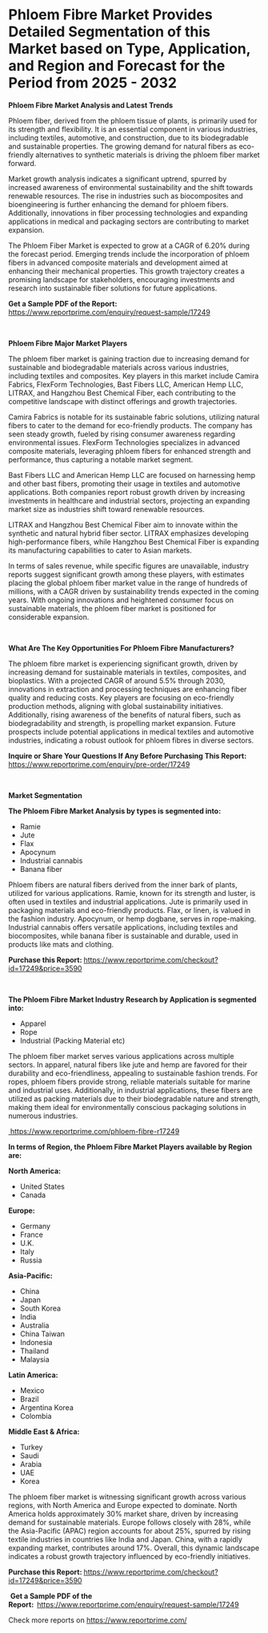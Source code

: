 <p><h1>Phloem Fibre Market Provides Detailed Segmentation of this Market based on Type, Application, and Region and Forecast for the Period from 2025 - 2032</h1></p><p><strong>Phloem Fibre Market Analysis and Latest Trends</strong></p>
<p><p>Phloem fiber, derived from the phloem tissue of plants, is primarily used for its strength and flexibility. It is an essential component in various industries, including textiles, automotive, and construction, due to its biodegradable and sustainable properties. The growing demand for natural fibers as eco-friendly alternatives to synthetic materials is driving the phloem fiber market forward. </p><p>Market growth analysis indicates a significant uptrend, spurred by increased awareness of environmental sustainability and the shift towards renewable resources. The rise in industries such as biocomposites and bioengineering is further enhancing the demand for phloem fibers. Additionally, innovations in fiber processing technologies and expanding applications in medical and packaging sectors are contributing to market expansion.</p><p>The Phloem Fiber Market is expected to grow at a CAGR of 6.20% during the forecast period. Emerging trends include the incorporation of phloem fibers in advanced composite materials and development aimed at enhancing their mechanical properties. This growth trajectory creates a promising landscape for stakeholders, encouraging investments and research into sustainable fiber solutions for future applications.</p></p>
<p><strong>Get a Sample PDF of the Report:&nbsp;</strong> <a href="https://www.reportprime.com/enquiry/request-sample/17249?utm_campaign=3386&utm_medium=2&utm_source=Github&utm_content=ia&utm_term=18032025&utm_id=phloem-fibre">https://www.reportprime.com/enquiry/request-sample/17249</a></p>
<p>&nbsp;</p>
<p><strong>Phloem Fibre Major Market Players</strong></p>
<p><p>The phloem fiber market is gaining traction due to increasing demand for sustainable and biodegradable materials across various industries, including textiles and composites. Key players in this market include Camira Fabrics, FlexForm Technologies, Bast Fibers LLC, American Hemp LLC, LITRAX, and Hangzhou Best Chemical Fiber, each contributing to the competitive landscape with distinct offerings and growth trajectories.</p><p>Camira Fabrics is notable for its sustainable fabric solutions, utilizing natural fibers to cater to the demand for eco-friendly products. The company has seen steady growth, fueled by rising consumer awareness regarding environmental issues. FlexForm Technologies specializes in advanced composite materials, leveraging phloem fibers for enhanced strength and performance, thus capturing a notable market segment.</p><p>Bast Fibers LLC and American Hemp LLC are focused on harnessing hemp and other bast fibers, promoting their usage in textiles and automotive applications. Both companies report robust growth driven by increasing investments in healthcare and industrial sectors, projecting an expanding market size as industries shift toward renewable resources.</p><p>LITRAX and Hangzhou Best Chemical Fiber aim to innovate within the synthetic and natural hybrid fiber sector. LITRAX emphasizes developing high-performance fibers, while Hangzhou Best Chemical Fiber is expanding its manufacturing capabilities to cater to Asian markets.</p><p>In terms of sales revenue, while specific figures are unavailable, industry reports suggest significant growth among these players, with estimates placing the global phloem fiber market value in the range of hundreds of millions, with a CAGR driven by sustainability trends expected in the coming years. With ongoing innovations and heightened consumer focus on sustainable materials, the phloem fiber market is positioned for considerable expansion.</p></p>
<p>&nbsp;</p>
<p><strong>What Are The Key Opportunities For Phloem Fibre Manufacturers?</strong></p>
<p><p>The phloem fibre market is experiencing significant growth, driven by increasing demand for sustainable materials in textiles, composites, and bioplastics. With a projected CAGR of around 5.5% through 2030, innovations in extraction and processing techniques are enhancing fiber quality and reducing costs. Key players are focusing on eco-friendly production methods, aligning with global sustainability initiatives. Additionally, rising awareness of the benefits of natural fibers, such as biodegradability and strength, is propelling market expansion. Future prospects include potential applications in medical textiles and automotive industries, indicating a robust outlook for phloem fibres in diverse sectors.</p></p>
<p><strong>Inquire or Share Your Questions If Any Before Purchasing This Report:</strong> <a href="https://www.reportprime.com/enquiry/pre-order/17249?utm_campaign=3386&utm_medium=2&utm_source=Github&utm_content=ia&utm_term=18032025&utm_id=phloem-fibre">https://www.reportprime.com/enquiry/pre-order/17249</a></p>
<p>&nbsp;</p>
<p><strong>Market Segmentation</strong></p>
<p><strong>The Phloem Fibre Market Analysis by types is segmented into:</strong></p>
<p><ul><li>Ramie</li><li>Jute</li><li>Flax</li><li>Apocynum</li><li>Industrial cannabis</li><li>Banana fiber</li></ul></p>
<p><p>Phloem fibers are natural fibers derived from the inner bark of plants, utilized for various applications. Ramie, known for its strength and luster, is often used in textiles and industrial applications. Jute is primarily used in packaging materials and eco-friendly products. Flax, or linen, is valued in the fashion industry. Apocynum, or hemp dogbane, serves in rope-making. Industrial cannabis offers versatile applications, including textiles and biocomposites, while banana fiber is sustainable and durable, used in products like mats and clothing.</p></p>
<p><strong>Purchase this Report:&nbsp;</strong><a href="https://www.reportprime.com/checkout?id=17249&price=3590&utm_campaign=3386&utm_medium=2&utm_source=Github&utm_content=ia&utm_term=18032025&utm_id=phloem-fibre">https://www.reportprime.com/checkout?id=17249&price=3590</a></p>
<p>&nbsp;</p>
<p><strong>The Phloem Fibre Market Industry Research by Application is segmented into:</strong></p>
<p><ul><li>Apparel</li><li>Rope</li><li>Industrial (Packing Material etc)</li></ul></p>
<p><p>The phloem fiber market serves various applications across multiple sectors. In apparel, natural fibers like jute and hemp are favored for their durability and eco-friendliness, appealing to sustainable fashion trends. For ropes, phloem fibers provide strong, reliable materials suitable for marine and industrial uses. Additionally, in industrial applications, these fibers are utilized as packing materials due to their biodegradable nature and strength, making them ideal for environmentally conscious packaging solutions in numerous industries.</p></p>
<p><a href="https://www.reportprime.com/phloem-fibre-r17249?utm_campaign=3386&utm_medium=2&utm_source=Github&utm_content=ia&utm_term=18032025&utm_id=phloem-fibre">&nbsp;https://www.reportprime.com/phloem-fibre-r17249</a></p>
<p><strong>In terms of Region, the Phloem Fibre Market Players available by Region are:</strong></p>
<p>
    <p> <strong> North America: </strong>
        <ul>
            <li>United States</li>
            <li>Canada</li>
        </ul>
        </p> 
    <p> <strong> Europe: </strong>
        <ul>
            <li>Germany</li>
            <li>France</li>
            <li>U.K.</li>
            <li>Italy</li>
            <li>Russia</li>
        </ul>
        </p> 
    <p> <strong> Asia-Pacific: </strong>
        <ul>
            <li>China</li>
            <li>Japan</li>
            <li>South Korea</li>
            <li>India</li>
            <li>Australia</li>
            <li>China Taiwan</li>
            <li>Indonesia</li>
            <li>Thailand</li>
            <li>Malaysia</li>
        </ul>
        </p> 
    <p> <strong> Latin America: </strong>
        <ul>
            <li>Mexico</li>
            <li>Brazil</li>
            <li>Argentina Korea</li>
            <li>Colombia</li>
        </ul>
        </p> 
    <p> <strong> Middle East & Africa: </strong>
        <ul>
            <li>Turkey</li>
            <li>Saudi</li>
            <li>Arabia</li>
            <li>UAE</li>
            <li>Korea</li>
        </ul>
    </p>
    </p>
<p><p>The phloem fiber market is witnessing significant growth across various regions, with North America and Europe expected to dominate. North America holds approximately 30% market share, driven by increasing demand for sustainable materials. Europe follows closely with 28%, while the Asia-Pacific (APAC) region accounts for about 25%, spurred by rising textile industries in countries like India and Japan. China, with a rapidly expanding market, contributes around 17%. Overall, this dynamic landscape indicates a robust growth trajectory influenced by eco-friendly initiatives.</p></p>
<p><strong>Purchase this Report: </strong><a href="https://www.reportprime.com/checkout?id=17249&price=3590&utm_campaign=3386&utm_medium=2&utm_source=Github&utm_content=ia&utm_term=18032025&utm_id=phloem-fibre">https://www.reportprime.com/checkout?id=17249&price=3590</a></p>
<p>&nbsp;<strong>Get a Sample PDF of the Report:&nbsp;&nbsp;</strong><a href="https://www.reportprime.com/enquiry/request-sample/17249?utm_campaign=3386&utm_medium=2&utm_source=Github&utm_content=ia&utm_term=18032025&utm_id=phloem-fibre">https://www.reportprime.com/enquiry/request-sample/17249</a></p>
<p><strong></strong></p>
<p>Check more reports on <a href="https://www.reportprime.com/?utm_campaign=3386&utm_medium=2&utm_source=Github&utm_content=ia&utm_term=18032025&utm_id=phloem-fibre">https://www.reportprime.com/</a></p>